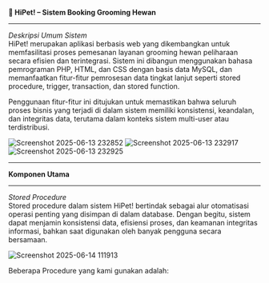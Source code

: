 **🐾 HiPet! – Sistem Booking Grooming Hewan**
___

_Deskripsi Umum Sistem_  
HiPet! merupakan aplikasi berbasis web yang dikembangkan untuk memfasilitasi proses pemesanan layanan grooming hewan peliharaan secara efisien dan terintegrasi. Sistem ini dibangun menggunakan bahasa pemrograman PHP, HTML, dan CSS dengan basis data MySQL, dan memanfaatkan fitur-fitur pemrosesan data tingkat lanjut seperti stored procedure, trigger, transaction, dan stored function.

Penggunaan fitur-fitur ini ditujukan untuk memastikan bahwa seluruh proses bisnis yang terjadi di dalam sistem memiliki konsistensi, keandalan, dan integritas data, terutama dalam konteks sistem multi-user atau terdistribusi.

![Screenshot 2025-06-13 232852](https://github.com/user-attachments/assets/94b49ce8-9855-4eaa-a78a-98057eb8ef36)
![Screenshot 2025-06-13 232917](https://github.com/user-attachments/assets/5f2130ee-8782-4bf0-beb3-b31fb45677c2)
![Screenshot 2025-06-13 232925](https://github.com/user-attachments/assets/00d0dba4-6f01-4827-8b59-16cd3e92ebda)

___

**Komponen Utama**
___

_Stored Procedure_  
Stored procedure dalam sistem HiPet! bertindak sebagai alur otomatisasi operasi penting yang disimpan di dalam database. Dengan begitu, sistem dapat menjamin konsistensi data, efisiensi proses, dan keamanan integritas informasi, bahkan saat digunakan oleh banyak pengguna secara bersamaan.

![Screenshot 2025-06-14 111913](https://github.com/user-attachments/assets/7b02979c-a5d6-4489-98c6-a12629de4c04)

Beberapa Procedure yang kami gunakan adalah:
